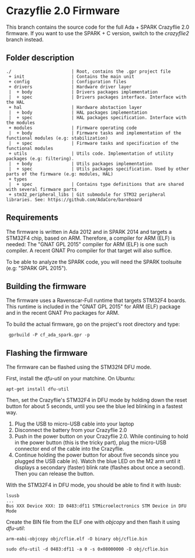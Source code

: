 # Crazyflie 2.0 Firmware

This branch contains the source code for the full Ada + SPARK Crazyflie 2.0 firmware.
If you want to use the SPARK + C version, switch to the *crazyflie2* branch instead.

## Folder description
```
./                       | Root, contains the .gpr project file
 + init                  | Contains the main unit
 + config                | Configuration files
 + drivers               | Hardware driver layer
 |  + body               | Drivers packages implementation
 |  + spec               | Drivers packages interface. Interface with the HAL
 + hal                   | Hardware abstaction layer
 |  + body               | HAL packages implementation
 |  + spec               | HAL packages specification. Interface with the modules
 + modules               | Firmware operating code
 |  + body               | Firmware tasks and implementation of the functional modules (e.g: stabilization)
 |  + spec               | Firmware tasks and specification of the functional modules
 + utils                 | Utils code. Implementation of utility packages (e.g: filtering).
 |  + body               | Utils packages implementation
 |  + spec               | Utils packages specification. Used by other parts of the firmware (e.g: modules, HAL)
 + types
 |  + spec               | Contains type definitions that are shared with several firmware parts
 + stm32_peripheral_libs | Git submodule for STM32 peripheral libraries. See: https://github.com/AdaCore/bareboard
```

## Requirements

The firmware is written in Ada 2012 and in SPARK 2014 and targets a STM32F4 chip, based on ARM.
Therefore, a compiler for ARM (ELF) is needed: The "GNAT GPL 2015" compiler for ARM (ELF) is one such compiler.
A recent GNAT Pro compiler for that target will also suffice.

To be able to analyze the SPARK code, you will need the SPARK toolsuite (e.g: "SPARK GPL 2015").

## Building the firmware

The firmware uses a Ravenscar-Full runtime that targets STM32F4 boards. This runtime is included in the
"GNAT GPL 2015" for ARM (ELF) package and in the recent GNAT Pro packages for ARM.

To build the actual firmware, go on the project's root directory and type:
```
 gprbuild -P cf_ada_spark.gpr -p
```

## Flashing the firmware

The firmware can be flashed using the STM32f4 DFU mode.

First, install the *dfu-util* on your matchine. On Ubuntu:
```
apt-get install dfu-util
```

Then, set the Crazyflie's STM32F4 in DFU mode by holding down the reset button
for about 5 seconds, until you see the blue led blinking in a fastest way.

1. Plug the USB to micro-USB cable into your laptop
2. Disconnect the battery from your Crazyflie 2.0
3. Push in the power button on your Crazyflie 2.0. While continuing to hold in
the power button (this is the tricky part), plug the micro-USB connector end of
the cable into the Crazyflie.
4. Continue holding the power button for about five seconds since you plugged
the USB cable in). Watch the blue LED on the M2 arm until it displays a
secondary (faster) blink rate (flashes about once a second). Then you can
release the button.

With the STM32F4 in DFU mode, you should be able to find it with *lsusb*:
```
lsusb
...
Bus XXX Device XXX: ID 0483:df11 STMicroelectronics STM Device in DFU Mode
```

Create the BIN file from the ELF one with *objcopy* and then flash it using *dfu-util*:
```
arm-eabi-objcopy obj/cflie.elf -O binary obj/cflie.bin

sudo dfu-util -d 0483:df11 -a 0 -s 0x08000000 -D obj/cflie.bin
```
